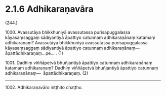 # 2.1.6 Adhikaraṇavāra

(244.)

1000\. Avassutāya bhikkhuniyā avassutassa purisapuggalassa kāyasaṃsaggaṃ sādiyantiyā āpattiyo catunnaṃ adhikaraṇānaṃ katamaṃ adhikaraṇaṃ? Avassutāya bhikkhuniyā avassutassa purisapuggalassa kāyasaṃsaggaṃ sādiyantiyā āpattiyo catunnaṃ adhikaraṇānaṃ—  āpattādhikaraṇaṃ…pe… . (1)

1001\. Dadhiṃ viññāpetvā bhuñjantiyā āpattiyo catunnaṃ adhikaraṇānaṃ katamaṃ adhikaraṇaṃ? Dadhiṃ viññāpetvā bhuñjantiyā āpattiyo catunnaṃ adhikaraṇānaṃ—  āpattādhikaraṇaṃ. (2)

---

1002\. Adhikaraṇavāro niṭṭhito chaṭṭho.
